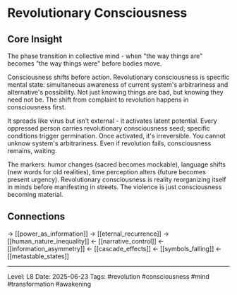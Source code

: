 # Revolutionary Consciousness

## Core Insight
The phase transition in collective mind - when "the way things are" becomes "the way things were" before bodies move.

Consciousness shifts before action. Revolutionary consciousness is specific mental state: simultaneous awareness of current system's arbitrariness and alternative's possibility. Not just knowing things are bad, but knowing they need not be. The shift from complaint to revolution happens in consciousness first.

It spreads like virus but isn't external - it activates latent potential. Every oppressed person carries revolutionary consciousness seed; specific conditions trigger germination. Once activated, it's irreversible. You cannot unknow system's arbitrariness. Even if revolution fails, consciousness remains, waiting.

The markers: humor changes (sacred becomes mockable), language shifts (new words for old realities), time perception alters (future becomes present urgency). Revolutionary consciousness is reality reorganizing itself in minds before manifesting in streets. The violence is just consciousness becoming material.

## Connections
→ [[power_as_information]]
→ [[eternal_recurrence]]
→ [[human_nature_inequality]]
← [[narrative_control]]
← [[information_asymmetry]]
← [[cascade_effects]]
← [[symbols_falling]]
← [[metastable_states]]

---
Level: L8
Date: 2025-06-23
Tags: #revolution #consciousness #mind #transformation #awakening